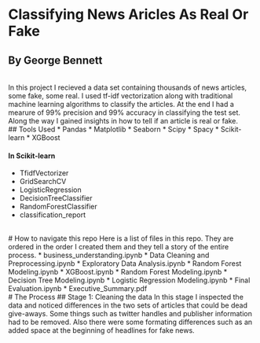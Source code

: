 # Classifying News Aricles As Real Or Fake
## By George Bennett
<br>
In this project I recieved a data set containing thousands of news articles, some fake, some real. I used tf-idf vectorization along with traditional machine learning algorithms to classify the articles. At the end I had a mearure of 99% precision and 99% accuracy in classifying the test set. Along the way I gained insights in how to tell if an article is real or fake.
<br>
## Tools Used
* Pandas
* Matplotlib
* Seaborn
* Scipy
* Spacy
* Scikit-learn
* XGBoost

#### In Scikit-learn
* TfidfVectorizer
* GridSearchCV
* LogisticRegression
* DecisionTreeClassifier
* RandomForestClassifier
* classification_report
<br>
# How to navigate this repo
Here is a list of files in this repo. They are ordered in the order I created them and they tell a story of the entire process.
* business_understanding.ipynb
* Data Cleaning and Preprocessing.ipynb
* Exploratory Data Analysis.ipynb
* Random Forest Modeling.ipynb
* XGBoost.ipynb
* Random Forest Modeling.ipynb
* Decision Tree Modeling.ipynb
* Logistic Regression Modeling.ipynb
* Final Evaluation.ipynb
* Executive_Summary.pdf

<br>
# The Process
## Stage 1: Cleaning the data
In this stage I inspected the data and noticed differences in the two sets of articles that could be dead give-aways. Some things such as twitter handles and publisher information had to be removed. Also there were some formating differences such as an added space at the beginning of headlines for fake news.
